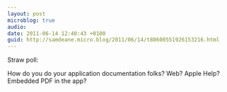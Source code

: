 ```yaml
---
layout: post
microblog: true
audio: 
date: 2011-06-14 12:40:43 +0100
guid: http://samdeane.micro.blog/2011/06/14/t80600551926153216.html
---
```

Straw poll:

How do you do your application documentation folks? Web? Apple Help? Embedded PDF in the app?
